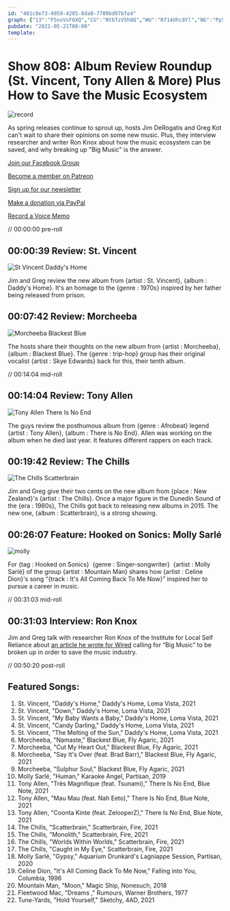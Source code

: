 ```yaml
---
id: "401c8e73-4959-4285-8da0-7709bd97bfe4"
graph: {"13":"FSoxVsF6XQ","CU":"NtbTzV5h8Q","WU":"Rf14Uhc8Yl","NG":"Pp5Thkn2wx"}
pubdate: "2021-05-21T00:00"
template: 
---
```






# Show 808: Album Review Roundup (St. Vincent, Tony Allen & More) Plus How to Save the Music Ecosystem

![record](https://static.soundopinions.org/images/2021/record.jpeg)

As spring releases continue to sprout up, hosts Jim DeRogatis and Greg Kot can't wait to share their opinions on some new music. Plus, they interview researcher and writer Ron Knox about how the music ecosystem can be saved, and why breaking up "Big Music" is the answer. 

[Join our Facebook Group](https://bit.ly/3sivr9T)

[Become a member on Patreon](https://bit.ly/3slWZvc)

[Sign up for our newsletter](https://bit.ly/3eEvRnG)

[Make a donation via PayPal](https://bit.ly/3dmt9lU)

[Record a Voice Memo](https://bit.ly/2RyD5Ah)

// 00:00:00 pre-roll



## 00:00:39 Review: St. Vincent

![St Vincent Daddy's Home](https://static.soundopinions.org/assets/808/1312.jpg)

Jim and Greg review the new album from {artist : St. Vincent}, {album : Daddy's Home}. It's an homage to the {genre : 1970s} inspired by her father being released from prison.



## 00:07:42 Review: Morcheeba

![Morcheeba Blackest Blue](https://static.soundopinions.org/assets/808/CU3.jpg)

The hosts share their thoughts on the new album from {artist : Morcheeba}, {album : Blackest Blue}. The {genre : trip-hop} group has their original vocalist {artist : Skye Edwards} back for this, their tenth album.

// 00:14:04 mid-roll



## 00:14:04 Review: Tony Allen

![Tony Allen There Is No End](https://static.soundopinions.org/assets/808/NG13.jpg)

The guys review the posthumous album from {genre : Afrobeat} legend {artist : Tony Allen}, {album : There is No End}. Allen was working on the album when he died last year. It features different rappers on each track.



## 00:19:42 Review: The Chills

![The Chills Scatterbrain](https://static.soundopinions.org/assets/808/WU12.jpg)

Jim and Greg give their two cents on the new album from {place : New Zealand}'s {artist : The Chills}. Once a major figure in the Dunedin Sound of the {era : 1980s}, The Chills got back to releasing new albums in 2015. The new one, {album : Scatterbrain}, is a strong showing.



## 00:26:07 Feature: Hooked on Sonics: Molly Sarlé

![molly](https://static.soundopinions.org/images/2021/molly.jpeg)

For {tag : Hooked on Sonics}  {genre : Singer-songwriter}  {artist : Molly Sarlé} of the group {artist : Mountain Man} shares how {artist : Celine Dion}'s song “{track : It's All Coming Back To Me Now}” inspired her to pursue a career in music.

// 00:31:03 mid-roll



## 00:31:03 Interview: Ron Knox

Jim and Greg talk with researcher Ron Knox of the Institute for Local Self Reliance about [an article he wrote for Wired](https://www.wired.com/story/opinion-big-music-needs-to-be-broken-up-to-save-the-industry/?fbclid=IwAR0OjD9Xk9NtwjNwwgYr5ikPlaoaNfs0JhdQ9w426VCG_708hnINyKLYtIs) calling for “Big Music” to be broken up in order to save the music industry.

// 00:50:20 post-roll



## Featured Songs:

1. St. Vincent, "Daddy's Home," Daddy's Home, Loma Vista, 2021
2. St. Vincent, "Down," Daddy's Home, Loma Vista, 2021
3. St. Vincent, "My Baby Wants a Baby," Daddy's Home, Loma Vista, 2021
4. St. Vincent, "Candy Darling," Daddy's Home, Loma Vista, 2021
5. St. Vincent, "The Melting of the Sun," Daddy's Home, Loma Vista, 2021
6. Morcheeba, "Namaste," Blackest Blue, Fly Agaric, 2021
7. Morcheeba, "Cut My Heart Out," Blackest Blue, Fly Agaric, 2021
8. Morcheeba, "Say It's Over (feat. Brad Barr)," Blackest Blue, Fly Agaric, 2021
9. Morcheeba, "Sulphur Soul," Blackest Blue, Fly Agaric, 2021
10. Molly Sarlé, "Human," Karaoke Angel, Partisan, 2019
11. Tony Allen, "Très Magnifique (feat. Tsunami)," There Is No End, Blue Note, 2021
12. Tony Allen, "Mau Mau (feat. Nah Eeto)," There Is No End, Blue Note, 2021
13. Tony Allen, "Coonta Kinte (feat. ZelooperZ)," There Is No End, Blue Note, 2021
14. The Chills, "Scatterbrain," Scatterbrain, Fire, 2021
15. The Chills, "Monolith," Scatterbrain, Fire, 2021
16. The Chills, "Worlds Within Worlds," Scatterbrain, Fire, 2021
17. The Chills, "Caught in My Eye," Scatterbrain, Fire, 2021
18. Molly Sarlé, "Gypsy," Aquarium Drunkard's Lagniappe Session, Partisan, 2020
19. Celine Dion, "It's All Coming Back To Me Now," Falling into You, Columbia, 1996
20. Mountain Man, "Moon," Magic Ship, Nonesuch, 2018
21. Fleetwood Mac, "Dreams ," Rumours, Warner Brothers, 1977
22. Tune-Yards, "Hold Yourself," Sketchy, 4AD, 2021